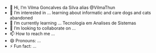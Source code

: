 - 👋 Hi, I’m Vilma Goncalves da Silva  alias @VilmaThun
- 👀 I’m interested in ... learning about informatic and care dogs and cats abandoned
- 🌱 I’m currently learning ... Tecnologia em Analises de Sistemas
- 💞️ I’m looking to collaborate on ...
- 📫 How to reach me ...
- 😄 Pronouns: ...
- ⚡ Fun fact: ...

<!---
VilmaThun/VilmaThun is a ✨ special ✨ repository because its `README.md` (this file) appears on your GitHub profile.
You can click the Preview link to take a look at your changes.
--->
